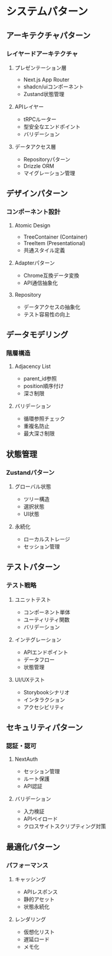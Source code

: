 # システムパターン

## アーキテクチャパターン

### レイヤードアーキテクチャ
1. プレゼンテーション層
   - Next.js App Router
   - shadcn/uiコンポーネント
   - Zustand状態管理

2. APIレイヤー
   - tRPCルーター
   - 型安全なエンドポイント
   - バリデーション

3. データアクセス層
   - Repositoryパターン
   - Drizzle ORM
   - マイグレーション管理

## デザインパターン

### コンポーネント設計
1. Atomic Design
   - TreeContainer (Container)
   - TreeItem (Presentational)
   - 共通スタイル定義

2. Adapterパターン
   - Chrome互換データ変換
   - API通信抽象化

3. Repository
   - データアクセスの抽象化
   - テスト容易性の向上

## データモデリング

### 階層構造
1. Adjacency List
   - parent_id参照
   - position順序付け
   - 深さ制限

2. バリデーション
   - 循環参照チェック
   - 重複名防止
   - 最大深さ制限

## 状態管理

### Zustandパターン
1. グローバル状態
   - ツリー構造
   - 選択状態
   - UI状態

2. 永続化
   - ローカルストレージ
   - セッション管理

## テストパターン

### テスト戦略
1. ユニットテスト
   - コンポーネント単体
   - ユーティリティ関数
   - バリデーション

2. インテグレーション
   - APIエンドポイント
   - データフロー
   - 状態管理

3. UI/UXテスト
   - Storybookシナリオ
   - インタラクション
   - アクセシビリティ

## セキュリティパターン

### 認証・認可
1. NextAuth
   - セッション管理
   - ルート保護
   - API認証

2. バリデーション
   - 入力検証
   - APIペイロード
   - クロスサイトスクリプティング対策

## 最適化パターン

### パフォーマンス
1. キャッシング
   - APIレスポンス
   - 静的アセット
   - 状態永続化

2. レンダリング
   - 仮想化リスト
   - 遅延ロード
   - メモ化

